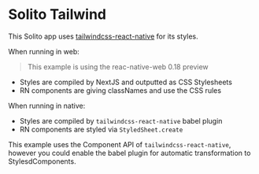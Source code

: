 # Solito Tailwind

This Solito app uses [tailwindcss-react-native](https://github.com/marklawlor/tailwindcss-react-native) for its styles.

When running in web:

> This example is using the reac-native-web 0.18 preview

- Styles are compiled by NextJS and outputted as CSS Stylesheets
- RN components are giving classNames and use the CSS rules

When running in native:

- Styles are compiled by `tailwindcss-react-native` babel plugin
- RN components are styled via `StyledSheet.create`

This example uses the Component API of `tailwindcss-react-native`, however you could enable the babel plugin for automatic transformation to StylesdComponents.
